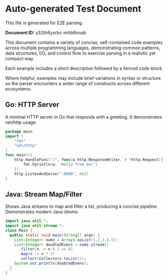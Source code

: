 # Auto-generated Test Document

This file is generated for E2E parsing.

**Document ID:** y52th6ysrbc-mhb6nnab

This document contains a variety of concise, self-contained code examples across multiple programming languages, demonstrating common patterns, data structures, I/O, and control flow to exercise parsing in a realistic yet compact way.

Each example includes a short description followed by a fenced code block.

Where helpful, examples may include brief variations in syntax or structure so the parser encounters a wider range of constructs across different ecosystems.

## Go: HTTP Server

A minimal HTTP server in Go that responds with a greeting. It demonstrates net/http usage.

```go
package main
import (
    "fmt"
    "net/http"
)
func main(){
    http.HandleFunc("/", func(w http.ResponseWriter, r *http.Request){
        fmt.Fprintln(w, "Hello from Go!")
    })
    http.ListenAndServe(":8080", nil)
}
```


## Java: Stream Map/Filter

Shows Java streams to map and filter a list, producing a concise pipeline. Demonstrates modern Java idioms.

```java
import java.util.*;
import java.util.stream.*;
class Main {
  public static void main(String[] args) {
    List<Integer> nums = Arrays.asList(1,2,3,4,5);
    List<Integer> doubledEvens = nums.stream()
      .filter(n -> n % 2 == 0)
      .map(n -> n * 2)
      .collect(Collectors.toList());
    System.out.println(doubledEvens);
  }
}
```


